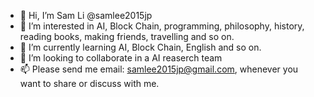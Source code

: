 - 👋 Hi, I’m Sam Li @samlee2015jp
- 👀 I’m interested in AI, Block Chain, programming, philosophy, history, reading books, making friends, travelling and so on.
- 🌱 I’m currently learning AI, Block Chain, English and so on.
- 💞️ I’m looking to collaborate in a AI reaserch team
- 📫 Please send me email: samlee2015jp@gmail.com, whenever you want to share or discuss with me.

<!---
samlee2015jp/samlee2015jp is a ✨ special ✨ repository because its `README.md` (this file) appears on your GitHub profile.
You can click the Preview link to take a look at your changes.
--->
